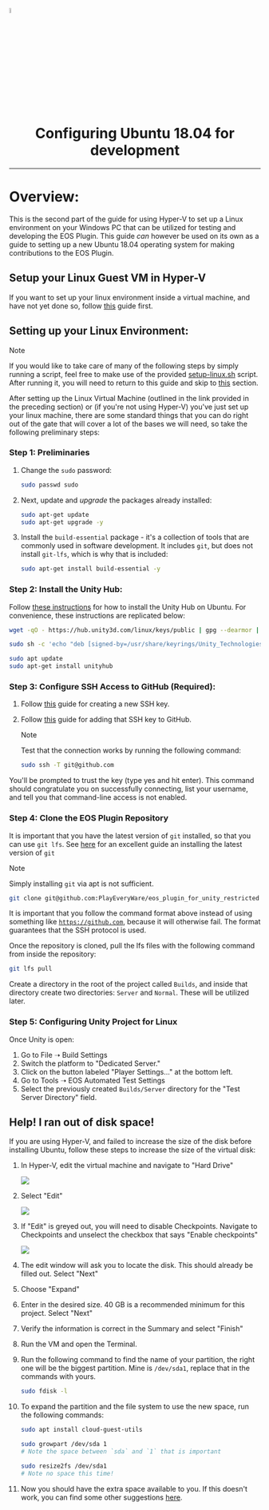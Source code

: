<a href="/readme.md"><img src="/docs/images/PlayEveryWareLogo.gif" alt="README.md" width="5%"/></a>

# <div align="center">Configuring Ubuntu 18.04 for development</div>
---

# Overview:

This is the second part of the guide for using Hyper-V to set up a Linux environment on your Windows PC that can be utilized for testing and developing the EOS Plugin. This guide _can_ however be used on its own as a guide to setting up a new Ubuntu 18.04 operating system for making contributions to the EOS Plugin.

## Setup your Linux Guest VM in Hyper-V

If you want to set up your linux environment inside a virtual machine, and have not yet done so, follow [this](/docs/dev_env/HyperV_Linux_Guest_VM.md) guide first.

## Setting up your Linux Environment:

> [!NOTE]
> If you would like to take care of many of the following steps by simply running a script, feel free to make use of the provided [setup-linux.sh](/tools/scripts/setup-linux.sh) script. After running it, you will need to return to this guide and skip to [this](#configure-ssh-access-to-github-required) section.

After setting up the Linux Virtual Machine (outlined in the link provided in the preceding section) or (if you're not using Hyper-V) you've just set up your linux machine, there are some standard things that you can do right out of the gate that will cover a lot of the bases we will need, so take the following preliminary steps:

### Step 1: Preliminaries

1. Change the `sudo` password:

    ```bash
    sudo passwd sudo
    ```

2. Next, update and _upgrade_ the packages already installed:

    ```bash
    sudo apt-get update
    sudo apt-get upgrade -y
    ```

3. Install the `build-essential` package - it's a collection of tools that are commonly used in software development. It includes `git`, but does not install `git-lfs`, which is why that is included:

    ```bash
    sudo apt-get install build-essential -y
    ```

### Step 2: Install the Unity Hub:

Follow [these instructions](https://docs.unity3d.com/hub/manual/InstallHub.html#install-hub-linux) for how to install the Unity Hub on Ubuntu. For convenience, these instructions are replicated below:

```bash
wget -qO - https://hub.unity3d.com/linux/keys/public | gpg --dearmor | sudo tee /usr/share/keyrings/Unity_Technologies_ApS.gpg > /dev/null

sudo sh -c 'echo "deb [signed-by=/usr/share/keyrings/Unity_Technologies_ApS.gpg] https://hub.unity3d.com/linux/repos/deb stable main" > /etc/apt/sources.list.d/unityhub.list'

sudo apt update
sudo apt-get install unityhub
```

### Step 3: Configure SSH Access to GitHub (Required):

1. Follow [this](https://docs.github.com/en/authentication/connecting-to-github-with-ssh/generating-a-new-ssh-key-and-adding-it-to-the-ssh-agent) guide for creating a new SSH key.

2. Follow [this](https://docs.github.com/en/authentication/connecting-to-github-with-ssh/adding-a-new-ssh-key-to-your-github-account) guide for adding that SSH key to GitHub.

    > [!NOTE]
    > Test that the connection works by running the following command:
    >
    > ```bash
    > sudo ssh -T git@github.com 
    > ```

You'll be prompted to trust the key (type yes and hit enter). This command should congratulate you on successfully connecting, list your username, and tell you that command-line access is not enabled.

### Step 4: Clone the EOS Plugin Repository

It is important that you have the latest version of `git` installed, so that you can use `git lfs`. See [here](https://itsfoss.com/install-git-ubuntu/) for an excellent guide an installing the latest version of `git`

> [!NOTE]
> Simply installing `git` via apt is not sufficient.

```bash
git clone git@github.com:PlayEveryWare/eos_plugin_for_unity_restricted
```

It is important that you follow the command format above instead of using something like [`https://github.com`](https://github.com), because it will otherwise fail. The format guarantees that the SSH protocol is used.

Once the repository is cloned, pull the lfs files with the following command from inside the repository:

```bash
git lfs pull
```

Create a directory in the root of the project called `Builds`, and inside that directory create two directories: `Server` and `Normal`. These will be utilized later.

### Step 5: Configuring Unity Project for Linux

Once Unity is open:

1. Go to File ➝ Build Settings
2. Switch the platform to "Dedicated Server."
3. Click on the button labeled "Player Settings..." at the bottom left.
4. Go to Tools ➝ EOS Automated Test Settings
5. Select the previously created `Builds/Server` directory for the "Test Server Directory" field.

## Help! I ran out of disk space!

If you are using Hyper-V, and failed to increase the size of the disk before installing Ubuntu, follow these steps to increase the size of the virtual disk:

1. In Hyper-V, edit the virtual machine and navigate to "Hard Drive"
    
    ![](/docs/images/ubuntu_dev_env/vm-settings.png)

2. Select "Edit"

    ![](/docs/images/ubuntu_dev_env/edit-disk.png)

1. If "Edit" is greyed out, you will need to disable Checkpoints. Navigate to Checkpoints and unselect the checkbox that says "Enable checkpoints"

    ![](/docs/images/ubuntu_dev_env/disable-checkpoints.png)

3. The edit window will ask you to locate the disk. This should already be filled out. Select "Next"
4. Choose "Expand"
5. Enter in the desired size. 40 GB is a recommended minimum for this project. Select "Next"
6. Verify the information is correct in the Summary and select "Finish"
7. Run the VM and open the Terminal. 
8. Run the following command to find the name of your partition, the right one will be the biggest partition. Mine is `/dev/sda1`, replace that in the commands with yours.

    ```bash
    sudo fdisk -l
    ```

9. To expand the partition and the file system to use the new space, run the following commands:

    ```bash
    sudo apt install cloud-guest-utils

    sudo growpart /dev/sda 1
    # Note the space between `sda` and `1` that is important

    sudo resize2fs /dev/sda1
    # Note no space this time!
    ```

10. Now you should have the extra space available to you. If this doesn't work, you can find some other suggestions [here](https://superuser.com/questions/1716141/how-to-expand-ubuntu-20-04-lts-filesystem-volume-on-hyper-v).
